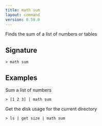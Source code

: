 ```yaml
---
title: math sum
layout: command
version: 0.59.0
---
```


Finds the sum of a list of numbers or tables

## Signature

```> math sum ```

## Examples

Sum a list of numbers
```shell
> [1 2 3] | math sum
```

Get the disk usage for the current directory
```shell
> ls | get size | math sum
```
